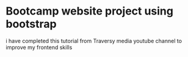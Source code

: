 # Bootcamp website project using bootstrap

i have completed this tutorial from Traversy media youtube channel to improve my frontend skills
